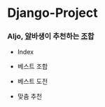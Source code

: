 Django-Project
===================
### Aljo, <u>알</u>바생이 추천하는 <u>조</u>합

- Index

- 베스트 조합

- 베스트 도전

- 맞춤 추천
